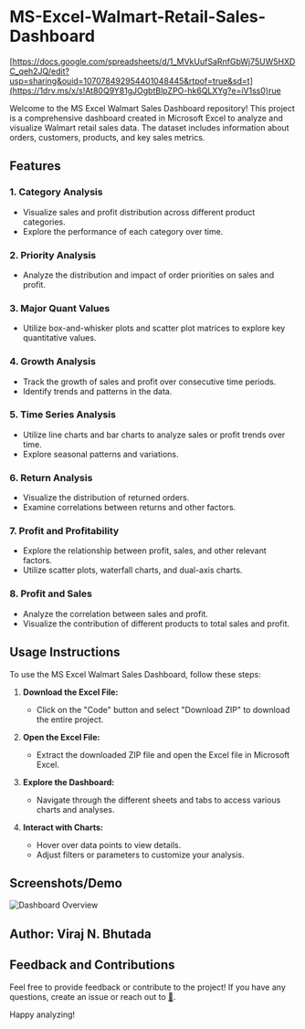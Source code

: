 # MS-Excel-Walmart-Retail-Sales-Dashboard
[https://docs.google.com/spreadsheets/d/1_MVkUufSaRnfGbWj75UW5HXDC_qeh2JQ/edit?usp=sharing&ouid=107078492954401048445&rtpof=true&sd=t](https://1drv.ms/x/s!At80Q9Y81gJOgbtBlpZPO-hk6QLXYg?e=iV1ss0)rue

Welcome to the MS Excel Walmart Sales Dashboard repository! This project is a comprehensive dashboard created in Microsoft Excel to analyze and visualize Walmart retail sales data. The dataset includes information about orders, customers, products, and key sales metrics.

## Features

### 1. Category Analysis
   - Visualize sales and profit distribution across different product categories.
   - Explore the performance of each category over time.

### 2. Priority Analysis
   - Analyze the distribution and impact of order priorities on sales and profit.

### 3. Major Quant Values
   - Utilize box-and-whisker plots and scatter plot matrices to explore key quantitative values.

### 4. Growth Analysis
   - Track the growth of sales and profit over consecutive time periods.
   - Identify trends and patterns in the data.

### 5. Time Series Analysis
   - Utilize line charts and bar charts to analyze sales or profit trends over time.
   - Explore seasonal patterns and variations.

### 6. Return Analysis
   - Visualize the distribution of returned orders.
   - Examine correlations between returns and other factors.

### 7. Profit and Profitability
   - Explore the relationship between profit, sales, and other relevant factors.
   - Utilize scatter plots, waterfall charts, and dual-axis charts.

### 8. Profit and Sales
   - Analyze the correlation between sales and profit.
   - Visualize the contribution of different products to total sales and profit.

## Usage Instructions

To use the MS Excel Walmart Sales Dashboard, follow these steps:

1. **Download the Excel File:**
   - Click on the "Code" button and select "Download ZIP" to download the entire project.

2. **Open the Excel File:**
   - Extract the downloaded ZIP file and open the Excel file in Microsoft Excel.

3. **Explore the Dashboard:**
   - Navigate through the different sheets and tabs to access various charts and analyses.

4. **Interact with Charts:**
   - Hover over data points to view details.
   - Adjust filters or parameters to customize your analysis.
  
## Screenshots/Demo

![Dashboard Overview](screenshots/Screenshot%202023-11-23%20171900.png)


## Author: Viraj N. Bhutada

## Feedback and Contributions

Feel free to provide feedback or contribute to the project! If you have any questions, create an issue or reach out to [📧](virajnbhutada24@gmail.com).

Happy analyzing!

